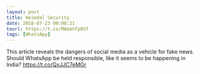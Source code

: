 ```yaml
---
layout: post
title: Heimdal Security
date: 2018-07-23 00:00:21
tourl: https://t.co/MAGmtFp8Sf
tags: [WhatsApp]
---
```

This article reveals the dangers of social media as a vehicle for fake news. Should WhatsApp be held responsible, like it seems to be happening in India? 
https://t.co/QxJJC7eMGr